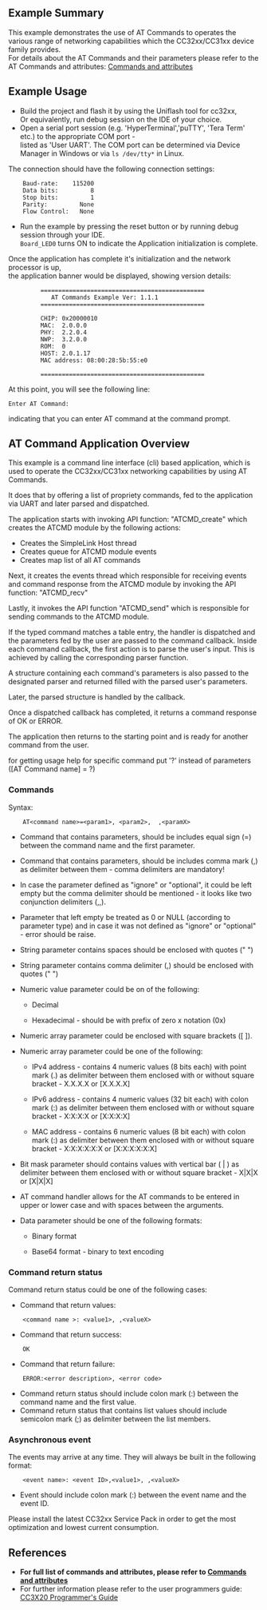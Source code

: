 ## Example Summary

This example demonstrates the use of AT Commands to operates the various range of networking capabilities which the CC32xx/CC31xx device family provides.  
For details about the AT Commands and their parameters please refer to the AT Commands and attributes: [Commands and attributes](http://www.ti.com/lit/pdf/swru534)


## Example Usage

* Build the project and flash it by using the Uniflash tool for cc32xx,  
Or equivalently, run debug session on the IDE of your choice.
* Open a serial port session (e.g. 'HyperTerminal','puTTY', 'Tera Term' etc.) to the appropriate COM port -   
listed as 'User UART'.
The COM port can be determined via Device Manager in Windows or via `ls /dev/tty*` in Linux.

The connection should have the following connection settings:
```
    Baud-rate:    115200
    Data bits:         8
    Stop bits:         1
    Parity:         None
    Flow Control:   None
```

* Run the example by pressing the reset button or by running debug session through your IDE.  
 `Board_LED0` turns ON to indicate the Application initialization is complete.

Once the application has complete it's initialization and the network processor is up,  
the application banner would be displayed, showing version details:
```
         ==============================================
            AT Commands Example Ver: 1.1.1
         ==============================================

         CHIP: 0x20000010
         MAC:  2.0.0.0
         PHY:  2.2.0.4
         NWP:  3.2.0.0
         ROM:  0
         HOST: 2.0.1.17
         MAC address: 08:00:28:5b:55:e0

         ==============================================
```
At this point, you will see the following line:
```
Enter AT Command:
```
indicating that you can enter AT command at the command prompt.
  
## AT Command Application Overview
  
This example is a command line interface (cli) based application, which is used to operate the CC32xx/CC31xx networking capabilities by using AT Commands. 

It does that by offering a list of propriety commands, fed to the application via UART and later parsed and dispatched.

The application starts with invoking API function: "ATCMD_create" which creates the ATCMD module by the following actions:
-	Creates the SimpleLink Host thread
-	Creates queue for ATCMD module events
-	Creates map list of all AT commands

Next, it creates the events thread which responsible for receiving events and command response from the ATCMD module by invoking the API function: "ATCMD_recv"

Lastly, it invokes the API function "ATCMD_send" which is responsible for sending commands to the ATCMD module.

If the typed command matches a table entry, the handler is dispatched and the parameters fed by the user are passed to the command callback.
Inside each command callback, the first action is to parse the user's input. This is achieved by calling the corresponding parser function. 

A structure containing each command's parameters is also passed to the designated parser and returned filled with the parsed user's parameters.

Later, the parsed structure is handled by the callback.

Once a dispatched callback has completed, it returns a command response of OK or ERROR. 

The application then returns to the starting point and is ready for another command from the user.

for getting usage help for specific command put '?' instead of parameters ([AT Command name] = ?)

### Commands
Syntax:
```
    AT<command name>=<param1>, <param2>,  ,<paramX>
```

-	Command that contains parameters, should be includes equal sign (=) between the command name and the first parameter.
-	Command that contains parameters, should be includes comma mark (,) as delimiter between them - comma delimiters are mandatory!
-	In case the parameter defined as "ignore" or "optional", it could be left empty but the comma delimiter should be mentioned - it looks like two conjunction delimiters (,,).
-	Parameter that left empty be treated as 0 or NULL (according to parameter type) and in case it was not defined as "ignore" or "optional" - error should be raise.
-	String parameter contains spaces should be enclosed with quotes (" ")
-	String parameter contains comma delimiter (,) should be enclosed with quotes (" ")
-	Numeric value parameter could be on of the following:

    *    Decimal

    *	 Hexadecimal - should be with prefix of zero x notation (0x)

-	Numeric array parameter could be enclosed with square brackets ([ ]).
-	Numeric array parameter could be one of the following:

    *	IPv4  address - contains 4 numeric values (8 bits each) with point mark (.)  as delimiter between them enclosed with or without square bracket - X.X.X.X or [X.X.X.X]
    
    *	IPv6 address -  contains 4 numeric values (32 bit each) with colon mark (:)  as delimiter between them enclosed with or without square bracket - X:X:X:X or [X:X:X:X]
    
    *	MAC address - contains 6 numeric values (8 bit each) with colon mark (:)  as delimiter between them enclosed with or without square bracket - X:X:X:X:X:X or [X:X:X:X:X:X]
    
-	Bit mask parameter should contains values with vertical bar ( | ) as delimiter between them enclosed with or without square bracket - X|X|X or [X|X|X]
-	AT command handler allows for the AT commands to be entered in upper or lower case and with spaces between the arguments.
-	Data parameter should be one of the following formats:

    *	Binary format
    
    *	Base64 format - binary to text encoding

### Command return status
Command return status could be one of the following cases:

*	Command that return values:
```
    <command name >: <value1>, ,<valueX>
```
*	Command that return success:
```
    OK
```
*	Command that return failure:
```
    ERROR:<error description>, <error code>
```

-	Command return status should include colon mark (:) between the command name and the first value.
-	Command return status that contains list values should include semicolon mark (;) as delimiter between the list members.

### Asynchronous event
The events may arrive at any time.
They will always be built in the following format:
```
    <event name>: <event ID>,<value1>, ,<valueX>
```

*	Event should include colon mark (:) between the event name and the event ID.
 
Please install the latest CC32xx Service Pack in order to get the most optimization and lowest current consumption.

## References

* **For full list of commands and attributes, please refer to [Commands and attributes](http://www.ti.com/lit/pdf/swru534)**
* For further information please refer to the user programmers guide: [CC3X20 Programmer's Guide](http://www.ti.com/lit/swru455)





